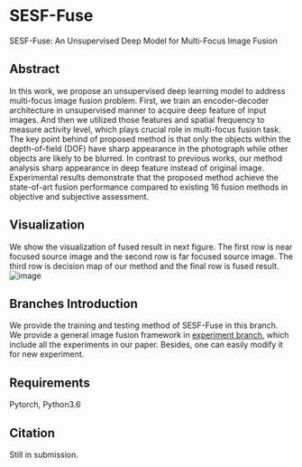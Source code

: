 # SESF-Fuse
SESF-Fuse: An Unsupervised Deep Model for Multi-Focus Image Fusion

## Abstract
In this work, we propose an unsupervised deep learning model to address multi-focus image fusion problem. First, we train an encoder-decoder architecture in unsupervised manner to acquire deep feature of input images. And then we utilized those features and spatial frequency to measure activity level, which plays crucial role in multi-focus fusion task. The key point behind of proposed method is that only the objects within the depth-of-field (DOF) have sharp appearance in the photograph while other objects are likely to be blurred. In contrast to previous works, our method analysis sharp appearance in deep feature instead of original image. Experimental results demonstrate that the proposed method achieve the state-of-art fusion performance compared to existing 16 fusion methods in objective and subjective assessment. 

## Visualization
We show the visualization of fused result in next figure. The first row is near focused source image and the second row is far focused source image. The third row is decision map of our method and the final row is fused result.
![image](https://github.com/Keep-Passion/SESF-Fuse/blob/master/nets/figure/visualization.png)

## Branches Introduction
We provide the training and testing method of SESF-Fuse in this branch.  
We provide a general image fusion framework in [experiment branch](https://github.com/Keep-Passion/SESF-Fuse/tree/Experiment), which include all the experiments in our paper. Besides, one can easily modify it for new experiment.

## Requirements
Pytorch, Python3.6

## Citation
Still in submission.
